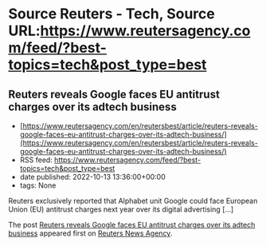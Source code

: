 # Source Reuters - Tech, Source URL:https://www.reutersagency.com/feed/?best-topics=tech&post_type=best

## Reuters reveals Google faces EU antitrust charges over its adtech business
 - [https://www.reutersagency.com/en/reutersbest/article/reuters-reveals-google-faces-eu-antitrust-charges-over-its-adtech-business/](https://www.reutersagency.com/en/reutersbest/article/reuters-reveals-google-faces-eu-antitrust-charges-over-its-adtech-business/)
 - RSS feed: https://www.reutersagency.com/feed/?best-topics=tech&post_type=best
 - date published: 2022-10-13 13:36:00+00:00
 - tags: None

<p>Reuters exclusively reported that Alphabet unit Google could face European Union (EU) antitrust charges next year over its digital advertising [&#8230;]</p>
<p>The post <a href="https://www.reutersagency.com/en/reutersbest/article/reuters-reveals-google-faces-eu-antitrust-charges-over-its-adtech-business/" rel="nofollow">Reuters reveals Google faces EU antitrust charges over its adtech business</a> appeared first on <a href="https://www.reutersagency.com/en/" rel="nofollow">Reuters News Agency</a>.</p>
